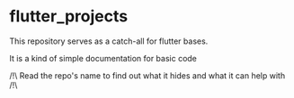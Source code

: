 # flutter_projects

This repository serves as a catch-all for flutter bases.  
  
It is a kind of simple documentation for basic code


/!\ Read the repo's name to find out what it hides and what it can help with /!\
